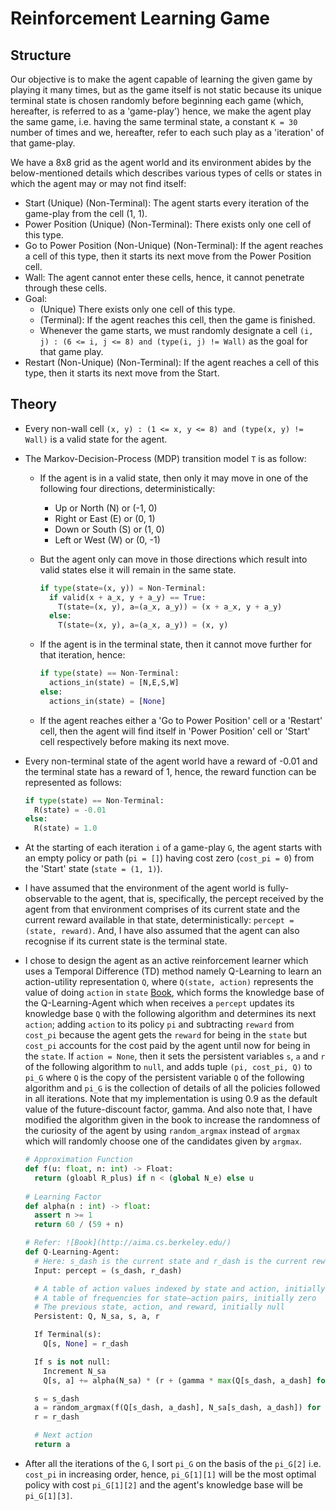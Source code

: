 # Reinforcement Learning Game

## Structure

Our objective is to make the agent capable of learning the given game by playing it many times, but as the game itself is not static because its unique terminal state is chosen randomly before beginning each game (which, hereafter, is referred to as a 'game-play') hence, we make the agent play the same game, i.e. having the same terminal state, a constant `K = 30` number of times and we, hereafter, refer to each such play as a 'iteration' of that game-play.

We have a 8x8 grid as the agent world and its environment abides by the below-mentioned details which describes various types of cells or states in which the agent may or may not find itself:

- Start (Unique) (Non-Terminal): The agent starts every iteration of the game-play from the cell (1, 1).
- Power Position (Unique) (Non-Terminal): There exists only one cell of this type.
- Go to Power Position (Non-Unique) (Non-Terminal): If the agent reaches a cell of this type, then it starts its next move from the Power Position cell.
- Wall: The agent cannot enter these cells, hence, it cannot penetrate through these cells.
- Goal:
  - (Unique) There exists only one cell of this type.
  - (Terminal): If the agent reaches this cell, then the game is finished.
  - Whenever the game starts, we must randomly designate a cell `(i, j) : (6 <= i, j <= 8) and (type(i, j) != Wall)` as the goal for that game play.
- Restart (Non-Unique) (Non-Terminal): If the agent reaches a cell of this type, then it starts its next move from the Start.

## Theory

- Every non-wall cell `(x, y) : (1 <= x, y <= 8) and (type(x, y) != Wall)` is a valid state for the agent.
- The Markov-Decision-Process (MDP) transition model `T` is as follow:
  - If the agent is in a valid state, then only it may move in one of the following four directions, deterministically:
    - Up or North (N) or (-1, 0)
    - Right or East (E) or (0, 1)
    - Down or South (S) or (1, 0)
    - Left or West (W) or (0, -1)
  - But the agent only can move in those directions which result into valid states else it will remain in the same state.

    ```python
    if type(state=(x, y)) = Non-Terminal: 
      if valid(x + a_x, y + a_y) == True:
        T(state=(x, y), a=(a_x, a_y)) = (x + a_x, y + a_y)
      else:
        T(state=(x, y), a=(a_x, a_y)) = (x, y)
    ```

  - If the agent is in the terminal state, then it cannot move further for that iteration, hence:

    ```python
    if type(state) == Non-Terminal:
      actions_in(state) = [N,E,S,W]
    else:
      actions_in(state) = [None]
    ```

  - If the agent reaches either a 'Go to Power Position' cell or a 'Restart' cell, then the agent will find itself in 'Power Position' cell or 'Start' cell respectively before making its next move.
- Every non-terminal state of the agent world have a reward of -0.01 and the terminal state has a reward of 1, hence, the reward function can be represented as follows:

  ```python
  if type(state) == Non-Terminal:
    R(state) = -0.01
  else:
    R(state) = 1.0
  ```

- At the starting of each iteration `i` of a game-play `G`, the agent starts with an empty policy or path (`pi = []`) having cost zero (`cost_pi = 0`) from the 'Start' state (`state = (1, 1)`).
- I have assumed that the environment of the agent world is fully-observable to the agent, that is, specifically, the percept received by the agent from that environment comprises of its current state and the current reward available in that state, deterministically: `percept = (state, reward)`. And, I have also assumed that the agent can also recognise if its current state is the terminal state.
- I chose to design the agent as an active reinforcement learner which uses a Temporal Difference (TD) method namely Q-Learning to learn an action-utility representation `Q`, where `Q(state, action)` represents the value of doing `action` in `state` [Book](http://aima.cs.berkeley.edu/), which forms the knowledge base of the Q-Learning-Agent which when receives a `percept` updates its knowledge base `Q` with the following algorithm and determines its next `action`; adding `action` to its policy `pi` and subtracting `reward` from `cost_pi` because the agent gets the `reward` for being in the `state` but `cost_pi` accounts for the cost paid by the agent until now for being in the `state`. If `action = None`, then it sets the persistent variables `s`, `a` and `r` of the following algorithm to `null`, and adds tuple `(pi, cost_pi, Q)` to `pi_G` where `Q` is the copy of the persistent variable `Q` of the following algorithm and `pi_G` is the collection of details of all the policies followed in all iterations. Note that my implementation is using 0.9 as the default value of the future-discount factor, gamma. And also note that, I have modified the algorithm given in the book to increase the randomness of the curiosity of the agent by using `random_argmax` instead of `argmax` which will randomly choose one of the candidates given by `argmax`.

  ```python
  # Approximation Function
  def f(u: float, n: int) -> Float:
    return (gloabl R_plus) if n < (global N_e) else u
    
  # Learning Factor
  def alpha(n : int) -> float:
    assert n >= 1
    return 60 / (59 + n)
  
  # Refer: ![Book](http://aima.cs.berkeley.edu/)
  def Q-Learning-Agent:
    # Here: s_dash is the current state and r_dash is the current reward
    Input: percept = (s_dash, r_dash)

    # A table of action values indexed by state and action, initially zero
    # A table of frequencies for state–action pairs, initially zero
    # The previous state, action, and reward, initially null
    Persistent: Q, N_sa, s, a, r

    If Terminal(s):
      Q[s, None] = r_dash

    If s is not null:
      Increment N_sa
      Q[s, a] += alpha(N_sa) * (r + (gamma * max(Q[s_dash, a_dash] for a_dash in ACTIONS)) - Q[s, a])

    s = s_dash
    a = random_argmax(f(Q[s_dash, a_dash], N_sa[s_dash, a_dash]) for a_dash in ACTIONS)
    r = r_dash

    # Next action
    return a
  ```

- After all the iterations of the `G`, I sort `pi_G` on the basis of the `pi_G[2]` i.e. `cost_pi` in increasing order, hence, `pi_G[1][1]` will be the most optimal policy with cost `pi_G[1][2]` and the agent's knowledge base will be `pi_G[1][3]`.

